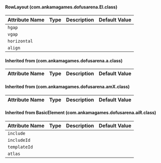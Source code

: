 #### RowLayout (com.ankamagames.dofusarena.EI.class)

| Attribute Name | Type | Description | Default Value |
|-----|----|---|---|
|``hgap``|        |        |
|``vgap``|        |        |
|``horizontal``|        |        |
|``align``|        |        |
#### Inherited from  (com.ankamagames.dofusarena.a.class)

| Attribute Name | Type | Description | Default Value |
|-----|----|---|---|
#### Inherited from  (com.ankamagames.dofusarena.amX.class)

| Attribute Name | Type | Description | Default Value |
|-----|----|---|---|
#### Inherited from BasicElement (com.ankamagames.dofusarena.aiR.class)

| Attribute Name | Type | Description | Default Value |
|-----|----|---|---|
|``include``|        |        |
|``includeId``|        |        |
|``templateId``|        |        |
|``atlas``|        |        |
